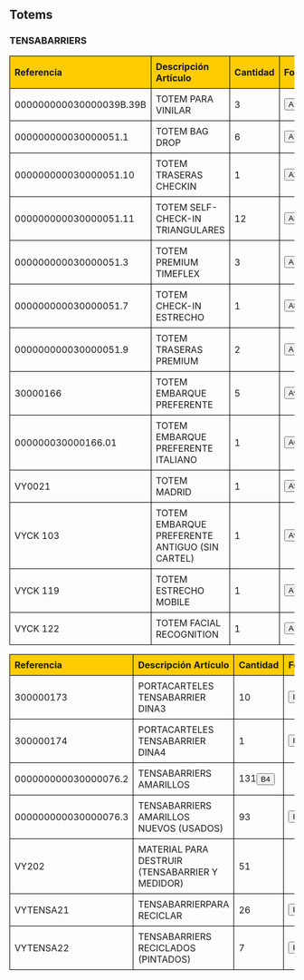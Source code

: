 <html lang="es">
<head>
  <meta charset="UTF-8">
  <meta name="viewport" content="width=device-width, initial-scale=1.0">
  <title>Tabla Stock Totems y Tensa</title>
  <style>
    table {
      width: 100%;
      border-collapse: collapse;
    }
    th, td {
      border: 1px solid black;
      padding: 8px;
      text-align: left;
    }
    th {
      background-color: #fecc01;
    }

    td {
      font-style: Arial;
    }
    img {
      max-width: 100px;
      height: auto;
      cursor: pointer;
    }
  </style>
</head>
<body>
<h2>Totems</h2>
<table>
  <thead>
    <tr>
      <th>Referencia</th>
      <th>Descripción Artículo</th>
      <th>Cantidad</th>
      <th>Foto</th>
    </tr>
  </thead>
  <tbody>
    <tr>
      <td>000000000030000039B.39B</td>
      <td>TOTEM PARA VINILAR</td>
      <td>3</td>
      <td><button onclick="window.location.href='Fotos/A11.JPG'">A11</button>
    </tr>
    <tr>
      <td>000000000030000051.1</td>
      <td>TOTEM BAG DROP</td>
      <td>6</td>
      <td><button onclick="window.location.href='Fotos/A12.JPG'">A12</button></td>
    </tr>
    <tr>
        <td>000000000030000051.10</td>
        <td>TOTEM TRASERAS CHECKIN</td>
        <td>1</td>
        <td><button onclick="window.location.href='Fotos/A2.JPG'">A2</button></td>
    </tr>
    <tr>
        <td>000000000030000051.11</td>
        <td>TOTEM SELF-CHECK-IN TRIANGULARES</td>
        <td>12</td>
        <td><button onclick="window.location.href='Fotos/A3.JPG'">A3</button></td>
    </tr>
    <tr>
        <td>000000000030000051.3</td>
        <td>TOTEM PREMIUM TIMEFLEX</td>
        <td>3</td>
      <td><button onclick="window.location.href='Fotos/A13.JPG'">A13</button></td>
    </tr>
    <tr>
        <td>000000000030000051.7</td>
        <td>TOTEM CHECK-IN ESTRECHO</td>
        <td>1</td>
        <td><button onclick="window.location.href='Fotos/A8.JPG'">A8</button></td>
    </tr>
    <tr>
        <td>000000000030000051.9</td>
        <td>TOTEM TRASERAS PREMIUM</td>
        <td>2</td>
       <td><button onclick="window.location.href='Fotos/A1.JPG'">A1</button></td>
    </tr>
    <tr>
        <td>30000166</td>
        <td>TOTEM EMBARQUE PREFERENTE</td>
        <td>5</td>
        <td><button onclick="window.location.href='Fotos/A9.JPG'">A9</button></td>
    </tr>
    <tr>
        <td>000000030000166.01</td>
        <td>TOTEM EMBARQUE PREFERENTE ITALIANO</td>
        <td>1</td>
        <td><button onclick="window.location.href='Fotos/A6.JPG'">A6</button></td>
    </tr>
    <tr>
        <td>VY0021</td>
        <td>TOTEM MADRID</td>
        <td>1</td>
       <td><button onclick="window.location.href='Fotos/A5.JPG'">A5</button></td>
    </tr>
    <tr>
        <td>VYCK 103</td>
        <td>TOTEM EMBARQUE PREFERENTE ANTIGUO (SIN CARTEL)</td>
        <td>1</td>
        <td><button onclick="window.location.href='Fotos/A9.JPG'">A9</button></td>
    </tr>
    <tr>
        <td>VYCK 119</td>
        <td>TOTEM ESTRECHO MOBILE</td>
        <td>1</td>
     <td><button onclick="window.location.href='Fotos/A7.JPG'">A7</button></td>
    </tr>
    <tr>
        <td>VYCK 122</td>
        <td>TOTEM FACIAL RECOGNITION</td>
        <td>1</td>
        <td><button onclick="window.location.href='Fotos/A10.JPG'">A10</button></td>
    </tr>

<h3>TENSABARRIERS</h3>
<table>
  <thead>
    <tr>
      <th>Referencia</th>
      <th>Descripción Artículo</th>
      <th>Cantidad</th>
      <th>Foto</th>
    </tr>
  </thead>
  <tbody>
    <tr>
      <td>300000173</td>
      <td>PORTACARTELES TENSABARRIER DINA3</td>
      <td>10</td>
<td><button onclick="window.location.href='Fotos/B1.JPG'">B1</button></td>
    </tr>
    <tr>
      <td>300000174</td>
      <td>PORTACARTELES TENSABARRIER DINA4</td>
      <td>1</td>
      <td><button onclick="window.location.href='Fotos/B3.JPG'">B3</button></td>
    </tr>
    <tr>
        <td>000000000030000076.2</td>
        <td>TENSABARRIERS AMARILLOS</td>
        <td>131</td<td><button onclick="window.location.href='Fotos/B4.JPG'">B4</button></td>
    </tr>
    <tr>
        <td>000000000030000076.3</td>
        <td>TENSABARRIERS AMARILLOS NUEVOS (USADOS)</td>
        <td>93</td>
        <td><button onclick="window.location.href='Fotos/B5.JPG'">B5</button></td>
    </tr>
    <tr>
        <td>VY202</td>
        <td>MATERIAL PARA DESTRUIR (TENSABARRIER Y MEDIDOR)</td>
        <td>51</td>
        <td></td>
    </tr>
    <tr>
        <td>VYTENSA21</td>
        <td>TENSABARRIERPARA RECICLAR</td>
        <td>26</td>
        <td><button onclick="window.location.href='Fotos/B6.JPG'">B6</button></td>
    </tr>
    <tr>
        <td>VYTENSA22</td>
        <td>TENSABARRIERS RECICLADOS (PINTADOS)</td>
        <td>7</td>
      <td><button onclick="window.location.href='Fotos/B7.JPG'">B7</button></td>
    </tr>
</tbody>
</table>
</body>
</html>
